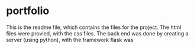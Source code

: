 # portfolio
This is the readme file, which contains the files for the project.
The html files were provied, with the css files.  The back end was done by creating a 
server (using python), with the framework flask was

